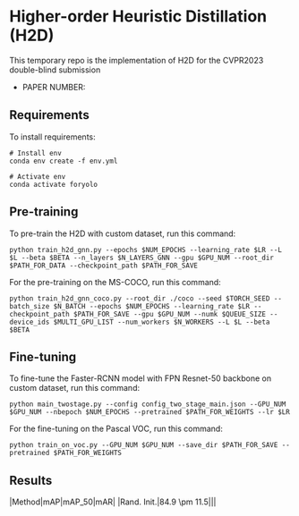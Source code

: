 # Higher-order Heuristic Distillation (H2D)

This temporary repo is the implementation of H2D for the CVPR2023 double-blind submission

* PAPER NUMBER: 

## Requirements

To install requirements:

```
# Install env
conda env create -f env.yml

# Activate env
conda activate foryolo
```

## Pre-training

To pre-train the H2D with custom dataset, run this command:

```
python train_h2d_gnn.py --epochs $NUM_EPOCHS --learning_rate $LR --L $L --beta $BETA --n_layers $N_LAYERS_GNN --gpu $GPU_NUM --root_dir $PATH_FOR_DATA --checkpoint_path $PATH_FOR_SAVE
```

For the pre-training on the MS-COCO, run this command:

```
python train_h2d_gnn_coco.py --root_dir ./coco --seed $TORCH_SEED --batch_size $N_BATCH --epochs $NUM_EPOCHS --learning_rate $LR --checkpoint_path $PATH_FOR_SAVE --gpu $GPU_NUM --numk $QUEUE_SIZE --device_ids $MULTI_GPU_LIST --num_workers $N_WORKERS --L $L --beta $BETA
```

## Fine-tuning

To fine-tune the Faster-RCNN model with FPN Resnet-50 backbone on custom dataset, run this command:

```
python main_twostage.py --config config_two_stage_main.json --GPU_NUM $GPU_NUM --nbepoch $NUM_EPOCHS --pretrained $PATH_FOR_WEIGHTS --lr $LR
```

For the fine-tuning on the Pascal VOC, run this command:

```
python train_on_voc.py --GPU_NUM $GPU_NUM --save_dir $PATH_FOR_SAVE --pretrained $PATH_FOR_WEIGHTS
```

## Results

|Method|mAP|mAP_50|mAR|
|Rand. Init.|84.9 \pm 11.5|||

